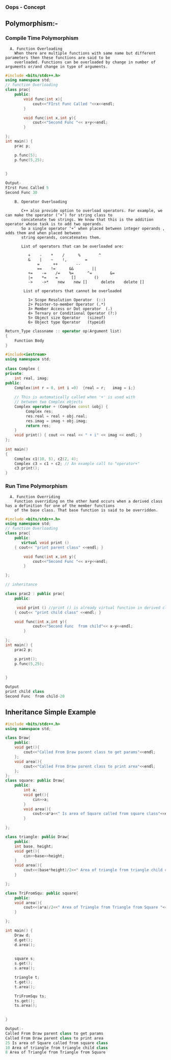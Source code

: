 ### Oops - Concept

## Polymorphism:-
   
   ### Compile Time Polymorphism
   
      A. Function Overloading
        When there are multiple functions with same name but different parameters then these functions are said to be
        overloaded. Functions can be overloaded by change in number of arguments or/and change in type of arguments.
        
        
```c++
#include <bits/stdc++.h>
using namespace std;
// function Overloading
class prac{
    public:
        void func(int x){
            cout<<"FIrst Func Called "<<x<<endl;
        }

        void func(int x,int y){
            cout<<"Second Func "<< x+y<<endl;
        }

};
int main() {
    prac p;

    p.func(5);
    p.func(5,25);

    
}

Output-
FIrst Func Called 5
Second Func 30

```
        B. Operator Overloading
        
           C++ also provide option to overload operators. For example, we can make the operator (‘+’) for string class to
           concatenate two strings. We know that this is the addition operator whose task is to add two operands. 
           So a single operator ‘+’ when placed between integer operands , adds them and when placed between 
           string operands, concatenates them.
           
           List of operators that can be overloaded are:

              +    -    *    /      %        ^
              &    |    ~    !,        =
                  =      ++        --
                  ==    !=      &&        ||
              +=    -=    /=    %=      ^=        &=
              |=    *=    =      []        ()
              ->    ->*    new    new []      delete    delete []
            
            List of operators that cannot be overloaded

              1> Scope Resolution Operator  (::)    
              2> Pointer-to-member Operator (.*)    
              3> Member Access or Dot operator  (.)    
              4> Ternary or Conditional Operator (?:) 
              5> Object size Operator   (sizeof) 
              6> Object type Operator   (typeid) 
              
              
```c++
Return_Type classname :: operator op(Argument list)
{
    Function Body
}

```
              
        
```c++
#include<iostream>
using namespace std;
   
class Complex {
private:
    int real, imag;
public:
    Complex(int r = 0, int i =0)  {real = r;   imag = i;}
       
    // This is automatically called when '+' is used with
    // between two Complex objects
    Complex operator + (Complex const &obj) {
         Complex res;
         res.real = real + obj.real;
         res.imag = imag + obj.imag;
         return res;
    }
    void print() { cout << real << " + i" << imag << endl; }
};
   
int main()
{
    Complex c1(10, 5), c2(2, 4);
    Complex c3 = c1 + c2; // An example call to "operator+"
    c3.print();
}

```
 ### Run Time Polymorphism

      A. Function Overriding
        Function overriding on the other hand occurs when a derived class has a definition for one of the member functions
        of the base class. That base function is said to be overridden.
        

```c++
#include <bits/stdc++.h>
using namespace std;
// function Overloading
class prac{
    public:
       virtual void print ()
    { cout<< "print parent class" <<endl; }

        void func(int x,int y){
            cout<<"Second Func "<< x+y<<endl;
        }

};

// inheritance

class prac2 : public prac{
    public:

     void print () //print () is already virtual function in derived class, we could also declared as virtual void print () explicitly
    { cout<< "print child class" <<endl; }

    void func(int x,int y){
            cout<<"Second Func  from child"<< x-y<<endl;
        }

};
int main() {
    prac2 p;

    p.print();
    p.func(5,25);

    
}

Output
print child class
Second Func  from child-20

```

## Inheritance Simple Example
```c++
#include <bits/stdc++.h>
using namespace std;

class Draw{
    public: 
    void get(){
        cout<<"Called From Draw parent class to get params"<<endl;
    };
    void area(){
        cout<<"Called From Draw parent class to print area"<<endl;
    };
};
class square: public Draw{
    public:
        int a;
        void get(){
            cin>>a;
        }
        void area(){
            cout<<a*a<<" Is area of Square called from square class"<<endl;
        }

};

class triangle: public Draw{
    public:
    int base, height;
    void get(){
        cin>>base>>height;
    }
    void area(){
        cout<<(base*height)/2<<" Area of triangle from triangle child class"<<endl;
    }

};

class TriFromSqu: public square{
    public:
    void area(){
        cout<<(a*a)/2<<" Area of Triangle from Triangle from Square "<<endl;
    }

};

int main() {
    Draw d;
    d.get();
    d.area();
   

    square s;
    s.get();
    s.area();

    triangle t;
    t.get();
    t.area();

    TriFromSqu ts;
    ts.get();
    ts.area();
    

}

Output:-
Called From Draw parent class to get params
Called From Draw parent class to print area
25 Is area of Square called from square class
10 Area of triangle from triangle child class
8 Area of Triangle from Triangle from Square 
```



